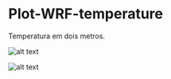 # Plot-WRF-temperature

Temperatura em dois metros.

![alt text](https://i.imgur.com/czaWy3C.png)

![alt text](https://raw.githubusercontent.com/lucasfagu/Plot-WRF-temperature/master/SC_temperatura.jpg)
